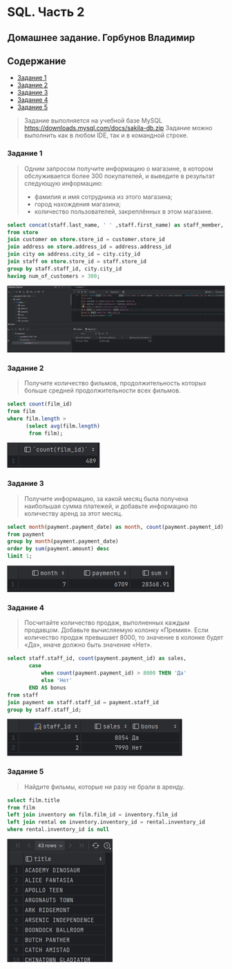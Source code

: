 # SQL. Часть 2
## Домашнее задание. Горбунов Владимир

## Содержание

- [Задание 1](#задание-1)
- [Задание 2](#задание-2)  
- [Задание 3](#задание-3)  
- [Задание 4](#задание-4)
- [Задание 5](#задание-5)  

>Задание выполняется на учебной базе MySQL https://downloads.mysql.com/docs/sakila-db.zip 
>Задание можно выполнить как в любом IDE, так и в командной строке.

### Задание 1

>Одним запросом получите информацию о магазине, в котором обслуживается более 300 покупателей, и выведите в результат следующую информацию: 
>- фамилия и имя сотрудника из этого магазина;
>- город нахождения магазина;
>- количество пользователей, закреплённых в этом магазине.
```sql
select concat(staff.last_name, ' ' ,staff.first_name) as staff_member, city.city as store_address,  count(customer_id) as num_of_customers
from store
join customer on store.store_id = customer.store_id
join address on store.address_id = address.address_id
join city on address.city_id = city.city_id
join staff on store.store_id = staff.store_id
group by staff.staff_id, city.city_id
having num_of_customers > 300;
```
<img src='./img/task1.jpg' width='800'>  


### Задание 2
>Получите количество фильмов, продолжительность которых больше средней продолжительности всех фильмов.
```sql
select count(film_id)
from film
where film.length >
      (select avg(film.length)
       from film);
```
![](./img/task2.jpg)

### Задание 3
>Получите информацию, за какой месяц была получена наибольшая сумма платежей, и добавьте информацию по количеству аренд за этот месяц.
```sql
select month(payment.payment_date) as month, count(payment.payment_id) as payments,  sum(payment.amount) as sum
from payment
group by month(payment.payment_date)
order by sum(payment.amount) desc
limit 1;
```
![](./img/task3.jpg)

### Задание 4
>Посчитайте количество продаж, выполненных каждым продавцом. Добавьте вычисляемую колонку «Премия». Если количество продаж превышает 8000, то значение в колонке будет «Да», иначе должно быть значение «Нет».
```sql
select staff.staff_id, count(payment.payment_id) as sales,
       case
           when count(payment.payment_id) > 8000 THEN 'Да'
           else 'Нет'
       END AS bonus
from staff
join payment on staff.staff_id = payment.staff_id
group by staff.staff_id;
```
![](./img/task4.jpg)

### Задание 5
>Найдите фильмы, которые ни разу не брали в аренду.
```sql
select film.title
from film
left join inventory on film.film_id = inventory.film_id
left join rental on inventory.inventory_id = rental.inventory_id
where rental.inventory_id is null
```
![](./img/task5.jpg)
